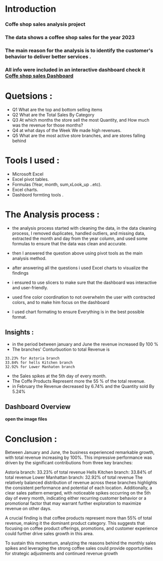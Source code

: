 # Introduction 
### Coffe shop sales analysis  project 
### The data shows a coffee shop sales for the year 2023
### The main reason for the analysis is to identify the customer's behavior to deliver better services .
### All info were included in an interactive dashboard check it [Coffe shop sales  Dashboard](/Cofee%20Sales%20Dashboard.xlsx)

#

# Quetsions : 
- Q1 What are the top and bottom selling items 
- Q2 What are the  Total Sales By Category
- Q3 At which months the store sell the most Quantity, and How much was the revenue for those months?
- Q4 at what days of the Week We made high revenues.
- Q5 What are the most active store branches, and  are stores falling behind   
#
#  Tools I used :
- Microsoft Excel 
- Excel pivot tables.
- Formulas (Year, month, sum,xLook_up  ..etc).
- Excel  charts.
- Dashbord  formting tools .

#

# The Analysis  process :
- the analysis process started with cleaning the data,
 in the data cleaning process, I removed duplicates, handled outliers, and missing data, extracted the month and day from the year column, and used some formulas to ensure that the data was clean and accurate.

 - then  I answered the question above using pivot tools as the main analysis method.

 - after answering all the questions i used Excel charts to visualize the findings 

 - i ensured to use  slicers to make sure that the dashboard was interactive and user-friendly.

 - used fine color coordination to not overwhelm the user with contracted colors, and to  make him focus on the dashboard

 - I used chart formating to ensure Everything is in the best possible format.

 ## Insights :
 
 - in the period between january and  June the revenue increased By 100 %  
 - The  branches' Conturbuotion to total Revenue is 
 ``` 
 33.23% for Astoria branch
 33.84% for hells Kitchen branch
 32.92% for Lower Manhaten branch
```
 - the Sales spikes at the 5th day of every month.
 - The Coffe Products Represent more the 55 % of the total revenue. 
 - in February the Revenue decreased by 6.74%
and the Quantity sold By 5.24%

## Dashboard Overview 
#### open the image files 

#
# Conclusion :
Between January and June, the business experienced remarkable growth, with total revenue increasing by 100%. This impressive performance was driven by the significant contributions from three key branches:

Astoria branch: 33.23% of total revenue
Hells Kitchen branch: 33.84% of total revenue
Lower Manhattan branch: 32.92% of total revenue
The relatively balanced distribution of revenue across these branches highlights the consistent performance and potential of each location. Additionally, a clear sales pattern emerged, with noticeable spikes occurring on the 5th day of every month, indicating either recurring customer behavior or a promotional factor that may warrant further exploration to maximize revenue on other days.

A crucial finding is that coffee products represent more than 55% of total revenue, making it the dominant product category. This suggests that focusing on coffee product offerings, promotions, and customer experience could further drive sales growth in this area.

To sustain this momentum, analyzing the reasons behind the monthly sales spikes and leveraging the strong coffee sales could provide opportunities for strategic adjustments and continued revenue growth




